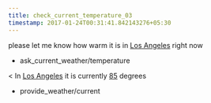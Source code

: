 ```yaml
---
title: check_current_temperature_03
timestamp: 2017-01-24T00:31:41.842143276+05:30
---
```


please let me know how warm it is in [Los Angeles](city) right now
* ask_current_weather/temperature

< In [Los Angeles](city) it is currently [85](temperature) degrees
* provide_weather/current
